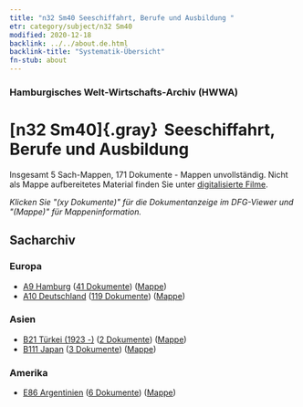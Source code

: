 ```yaml
---
title: "n32 Sm40 Seeschiffahrt, Berufe und Ausbildung "
etr: category/subject/n32 Sm40
modified: 2020-12-18
backlink: ../../about.de.html
backlink-title: "Systematik-Übersicht"
fn-stub: about
---
```


### Hamburgisches Welt-Wirtschafts-Archiv (HWWA)
# [n32 Sm40]{.gray}&#8201; Seeschiffahrt, Berufe und Ausbildung &#160; 




Insgesamt 5 Sach-Mappen, 171 Dokumente - Mappen unvollständig.
Nicht als Mappe aufbereitetes Material finden Sie unter [digitalisierte Filme](/film/h1_sh).

_Klicken Sie "(xy Dokumente)" für die Dokumentanzeige im DFG-Viewer und "(Mappe)" für Mappeninformation._

## Sacharchiv




### Europa

- [A9 Hamburg](../../../geo/about.de.html#A9) (<a href="https://dfg-viewer.de/show/?tx_dlf[id]=https://pm20.zbw.eu/mets/sh/1409xx/140905/1821xx/182145/public.mets.de.xml" target="_blank">41 Dokumente</a>) ([Mappe](http://purl.org/pressemappe20/folder/sh/140905,182145))
- [A10 Deutschland](../../../geo/about.de.html#A10) (<a href="https://dfg-viewer.de/show/?tx_dlf[id]=https://pm20.zbw.eu/mets/sh/1261xx/126128/1821xx/182145/public.mets.de.xml" target="_blank">119 Dokumente</a>) ([Mappe](http://purl.org/pressemappe20/folder/sh/126128,182145))

### Asien

- [B21 Türkei (1923 -)](../../../geo/about.de.html#B21) (<a href="https://dfg-viewer.de/show/?tx_dlf[id]=https://pm20.zbw.eu/mets/sh/1411xx/141111/1821xx/182145/public.mets.de.xml" target="_blank">2 Dokumente</a>) ([Mappe](http://purl.org/pressemappe20/folder/sh/141111,182145))
- [B111 Japan](../../../geo/about.de.html#B111) (<a href="https://dfg-viewer.de/show/?tx_dlf[id]=https://pm20.zbw.eu/mets/sh/1412xx/141272/1821xx/182145/public.mets.de.xml" target="_blank">3 Dokumente</a>) ([Mappe](http://purl.org/pressemappe20/folder/sh/141272,182145))

### Amerika

- [E86 Argentinien](../../../geo/about.de.html#E86) (<a href="https://dfg-viewer.de/show/?tx_dlf[id]=https://pm20.zbw.eu/mets/sh/1416xx/141692/1821xx/182145/public.mets.de.xml" target="_blank">6 Dokumente</a>) ([Mappe](http://purl.org/pressemappe20/folder/sh/141692,182145))


